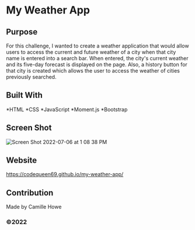 # My Weather App

## Purpose
For this challenge, I wanted to create a weather application that would allow users to access the current and future weather of a city when that city name is entered into a search bar. When entered, the city's current weather and its five-day forecast is displayed on the page. Also, a history button for that city is created which allows the user to access the weather of cities previously searched. 

## Built With
*HTML
*CSS
*JavaScript
*Moment.js
*Bootstrap

## Screen Shot
![Screen Shot 2022-07-06 at 1 08 38 PM](https://user-images.githubusercontent.com/104512547/177615272-19b83d25-aa36-49e7-8f31-51a5e5f27bd5.png)


## Website
https://codequeen69.github.io/my-weather-app/

## Contribution
Made by Camille Howe

### ©️2022